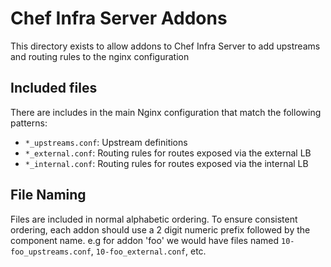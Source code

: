 # Chef Infra Server Addons

This directory exists to allow addons to Chef Infra Server to add upstreams and routing rules to the nginx configuration

## Included files

There are includes in the main Nginx configuration that match the following patterns:

* `*_upstreams.conf`: Upstream definitions
* `*_external.conf`: Routing rules for routes exposed via the external LB
* `*_internal.conf`: Routing rules for routes exposed via the internal LB

## File Naming

Files are included in normal alphabetic ordering.  To ensure consistent ordering, each addon should use a 2 digit numeric prefix followed by the component name.  e.g for addon 'foo' we would have files named `10-foo_upstreams.conf`, `10-foo_external.conf`, etc.
